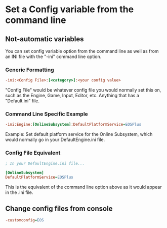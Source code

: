 
# Set a Config variable from the command line

## Not-automatic variables

You can set config variable option from the command line as well as from an INI file with the "-ini" command line option.


### Generic Formatting

```ini
-ini:<Config File>:[<category>]:<your config value>
```

"Config File" would be whatever config file you would normally set this on, such as the Engine, Game, Input, Editor, etc. Anything that has a "Default.ini" file.

### Command Line Specific Example

```ini
-ini:Engine:[OnlineSubsystem]:DefaultPlatformService=EOSPlus
```

Example: Set default platform service for the Online Subsystem, which would normally go in your DefaultEngine.ini file.

### Config File Equivalent

```ini
; In your DefaultEngine.ini file... 

[OnlineSubsystem]
DefaultPlatformService=EOSPlus
```

This is the equivalent of the command line option above as it would appear in the .ini file.

## Change config files from console



```ini
-customconfig=EOS
```

